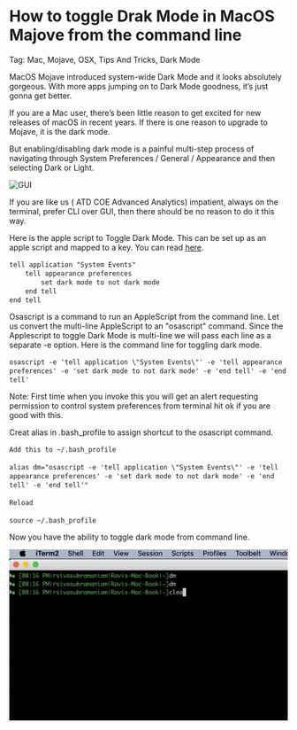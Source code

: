 # How to toggle Drak Mode in MacOS Majove from the command line

Tag: Mac, Mojave, OSX, Tips And Tricks, Dark Mode

MacOS Mojave introduced system-wide Dark Mode and it looks absolutely gorgeous. With more apps jumping on to Dark Mode goodness, it’s just gonna get better. 

If you are a Mac user, there’s been little reason to get excited for new releases of macOS in recent years. If there is one reason to upgrade to Mojave, it is the dark mode. 

But enabling/disabling dark mode is a painful multi-step process of navigating through System Preferences / General / Appearance and then selecting Dark or Light. 

![GUI](resource/Toggle_Dark_Mode_GUI.gif)

If you are like us ( ATD COE Advanced Analytics) impatient, always on the terminal, prefer CLI over GUI, then there should be no reason to do it this way. 

Here is the apple script to Toggle Dark Mode. This can be set up as an apple script and mapped to a key. You can read [here](https://www.macobserver.com/tips/quick-tip/change-light-dark-mode-applescript-app/). 

```shell
tell application "System Events"
    tell appearance preferences
        set dark mode to not dark mode
    end tell
end tell
```

Osascript is a command to run an AppleScript from the command line.  Let us convert the multi-line AppleScript to an "osascript" command. Since the Applescript to toggle Dark Mode is multi-line we will pass each line as a separate -e option. Here is the command line for toggling dark mode. 

```shell
osascript -e 'tell application \"System Events\"' -e 'tell appearance preferences' -e 'set dark mode to not dark mode' -e 'end tell' -e 'end tell'
```


Note: First time when you invoke this you will get an alert requesting permission to control system preferences from terminal hit ok if you are good with this. 


Creat alias in  .bash_profile to assign shortcut to the osascript command. 
```shell
Add this to ~/.bash_profile

alias dm="osascript -e 'tell application \"System Events\"' -e 'tell appearance preferences' -e 'set dark mode to not dark mode' -e 'end tell' -e 'end tell'"

Reload

source ~/.bash_profile
```

Now you have the ability to toggle dark mode from command line. 



![CLI](resource/Toggle_Dark_Mode_CLI.gif)



